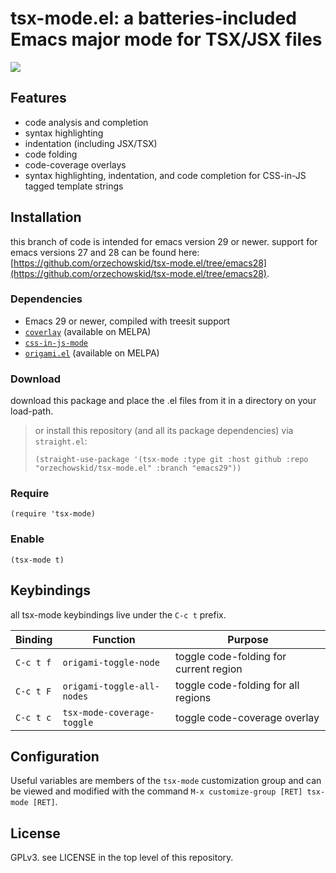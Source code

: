 
# tsx-mode.el: a batteries-included Emacs major mode for TSX/JSX files

![](https://repository-images.githubusercontent.com/461083728/2a857234-2563-48bb-9b1f-6a69266cb543)

## Features
- code analysis and completion
- syntax highlighting
- indentation (including JSX/TSX)
- code folding
- code-coverage overlays
- syntax highlighting, indentation, and code completion for CSS-in-JS tagged template strings

## Installation

this branch of code is intended for emacs version 29 or newer.  support for emacs versions 27 and 28 can be found here: [https://github.com/orzechowskid/tsx-mode.el/tree/emacs28](https://github.com/orzechowskid/tsx-mode.el/tree/emacs28).

### Dependencies

 - Emacs 29 or newer, compiled with treesit support
 - [`coverlay`](https://github.com/twada/coverlay.el) (available on MELPA)
 - [`css-in-js-mode`](https://github.com/orzechowskid/tree-sitter-css-in-js)
 - [`origami.el`](https://github.com/gregsexton/origami.el) (available on MELPA)

### Download

download this package and place the .el files from it in a directory on your load-path.

> or install this repository (and all its package dependencies) via `straight.el`:
>
> `(straight-use-package '(tsx-mode :type git :host github :repo "orzechowskid/tsx-mode.el" :branch "emacs29"))`

### Require

`(require 'tsx-mode)`

### Enable

`(tsx-mode t)`

## Keybindings

all tsx-mode keybindings live under the `C-c t` prefix.

| Binding   | Function                   | Purpose                                |
| --        | --                         | --                                     |
| `C-c t f` | `origami-toggle-node`      | toggle code-folding for current region |
| `C-c t F` | `origami-toggle-all-nodes` | toggle code-folding for all regions    |
| `C-c t c` | `tsx-mode-coverage-toggle` | toggle code-coverage overlay           |

## Configuration

Useful variables are members of the `tsx-mode` customization group and can be viewed and modified with the command `M-x customize-group [RET] tsx-mode [RET]`.

## License

GPLv3.  see LICENSE in the top level of this repository.
